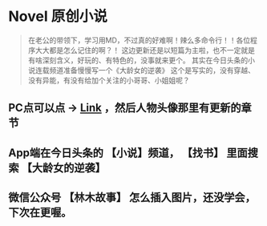 # Novel 原创小说
>在老公的带领下，学习用MD，不过真的好难啊！辣么多命令行！！各位程序大大都是怎么记住的啊？！
>这边更新还是以短篇为主啦，也不一定就是有啥深刻含义，好玩的、有特色的，没事就来更个。
>其实在今日头条的小说连载频道准备慢慢写一个《大龄女的逆袭》 这个是写实的，没有穿越、没有异能，有没有给加个关注的小哥哥、小姐姐呢？
## PC点可以点 → [Link](https://www.toutiao.com/i6679943782697271811) ，然后人物头像那里有更新的章节
## App端在今日头条的 【小说】频道， 【找书】 里面搜索 【大龄女的逆袭】
## 微信公众号 【林木故事】 怎么插入图片，还没学会，下次在更喔。
